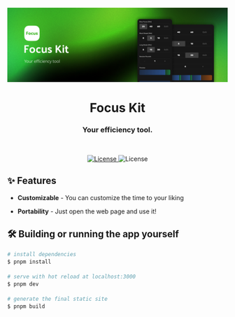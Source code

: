 <p align="center">
  <a href="https://github.com/YuzeTT/focuskit">
    <img src=".github/assets/banner.jpg" alt="Banner">
  </a>
</p>

<h1 align="center">Focus Kit</h1>

<h3 align="center">Your efficiency tool.</h3>

<br>

<p align="center">
  <a href="https://github.com/YuzeTT/focuskit/blob/main/LICENSE">
    <image src="https://img.shields.io/github/license/YuzeTT/focuskit" alt="License" />
  </a>
  <!-- <a href="https://github.com/YuzeTT/focuskit/blob/main/package.json">
    <image src="https://img.shields.io/github/package-json/v/YuzeTT/focuskit" alt="License" />
  </a> -->
  <image src="https://img.shields.io/github/package-json/v/YuzeTT/focuskit" alt="License" />

  

</p>


## :sparkles: Features

- **Customizable** - You can customize the time to your liking

- **Portability** - Just open the web page and use it!

## 🛠 Building or running the app yourself

```bash
# install dependencies
$ pnpm install

# serve with hot reload at localhost:3000
$ pnpm dev

# generate the final static site
$ pnpm build
```
